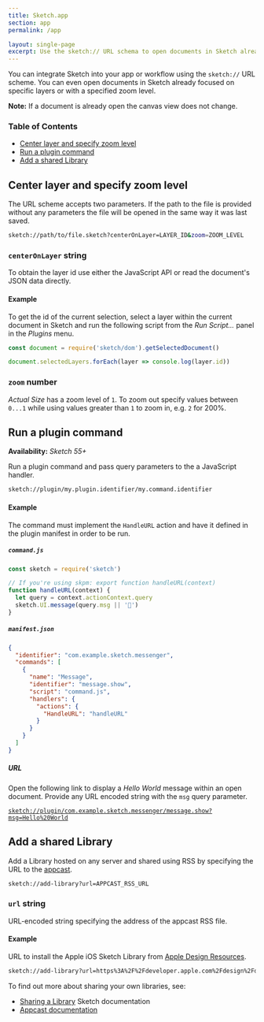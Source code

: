 ```yaml
---
title: Sketch.app
section: app
permalink: /app

layout: single-page
excerpt: Use the sketch:// URL schema to open documents in Sketch already focused on specific layers or with a specified zoom level.
---
```


You can integrate Sketch into your app or workflow using the `sketch://` URL scheme. You can even open documents in Sketch already focused on specific layers or with a specified zoom level.

**Note:** If a document is already open the canvas view does not change.

### Table of Contents

- [Center layer and specify zoom level](#center-layer)
- [Run a plugin command](#run-plugin-command)
- [Add a shared Library](#add-shared-library)

<a name="center-layer"></a>

## Center layer and specify zoom level

The URL scheme accepts two parameters. If the path to the file is provided without any parameters the file will be opened in the same way it was last saved.

```sh
sketch://path/to/file.sketch?centerOnLayer=LAYER_ID&zoom=ZOOM_LEVEL
```

### `centerOnLayer` string

To obtain the layer id use either the JavaScript API or read the document's JSON data directly.

#### Example

To get the id of the current selection, select a layer within the current document in Sketch and run the following script from the _Run Script…_ panel in the _Plugins_ menu.

```js
const document = require('sketch/dom').getSelectedDocument()

document.selectedLayers.forEach(layer => console.log(layer.id))
```

### `zoom` number

_Actual Size_ has a zoom level of `1`. To zoom out specify values between `0...1` while using values greater than `1` to zoom in, e.g. `2` for 200%.

<a name="run-plugin-command"></a>

## Run a plugin command

**Availability:** _Sketch 55+_

Run a plugin command and pass query parameters to the a JavaScript handler.

```sh
sketch://plugin/my.plugin.identifier/my.command.identifier
```

#### Example

The command must implement the `HandleURL` action and have it defined in the plugin manifest in order to be run.

##### `command.js`

```js
const sketch = require('sketch')

// If you're using skpm: export function handleURL(context)
function handleURL(context) {
  let query = context.actionContext.query
  sketch.UI.message(query.msg || '👋')
}
```

##### `manifest.json`

```json
{
  "identifier": "com.example.sketch.messenger",
  "commands": [
    {
      "name": "Message",
      "identifier": "message.show",
      "script": "command.js",
      "handlers": {
        "actions": {
          "HandleURL": "handleURL"
        }
      }
    }
  ]
}
```

##### URL

Open the following link to display a _Hello World_ message within an open document. Provide any URL encoded string with the `msg` query parameter.

[`sketch://plugin/com.example.sketch.messenger/message.show?msg=Hello%20World`](sketch://plugin/com.example.sketch.messenger/message.show?msg=Hello%20World)

<a name="add-shared-library"></a>

## Add a shared Library

Add a Library hosted on any server and shared using RSS by specifying the URL to the [appcast](https://sparkle-project.org/documentation/).

```sh
sketch://add-library?url=APPCAST_RSS_URL
```

### `url` string

URL-encoded string specifying the address of the appcast RSS file.

#### Example

URL to install the Apple iOS Sketch Library from [Apple Design Resources](https://developer.apple.com/design/resources/).

```sh
sketch://add-library?url=https%3A%2F%2Fdeveloper.apple.com%2Fdesign%2Fdownloads%2Fsketch.rss
```

To find out more about sharing your own libraries, see:

- [Sharing a Library](https://www.sketch.com/docs/libraries/#sharing-libraries) Sketch documentation
- [Appcast documentation](https://sparkle-project.org/documentation/)
